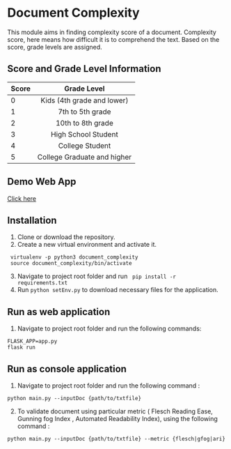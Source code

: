 # Document Complexity

This module aims in finding complexity score of a document. Complexity score, here means how difficult it is to comprehend the text. Based on the score, grade levels are assigned. 

## Score and Grade Level Information

| Score        | Grade Level    |
| ------------- |:-------------:| 
| 0 | Kids (4th grade and lower) | 
| 1 | 7th to 5th grade      |  
| 2 | 10th to 8th grade     |
| 3 | High School Student     |  
| 4 | College Student    |  
| 5 | College Graduate and higher    |  

## Demo Web App
[Click here](https://text-complexity.herokuapp.com)

## Installation

1. Clone or download the repository.
2. Create a new virtual environment and activate it.
```
 virtualenv -p python3 document_complexity
 source document_complexity/bin/activate
 ```

3. Navigate to project root folder and run ``` pip install -r requirements.txt```
4. Run ``` python setEnv.py ``` to download necessary files for the application.

## Run as web application
1. Navigate to project root folder and run the following commands:
```
FLASK_APP=app.py
flask run
```

## Run as console application

1. Navigate to project root folder and run the following command : 
```
python main.py --inputDoc {path/to/txtfile}
```
2. To validate document using particular metric ( Flesch Reading Ease, Gunning fog Index , Automated Readability Index), using the following command :
```
python main.py --inputDoc {path/to/txtfile} --metric {flesch|gfog|ari}
```


